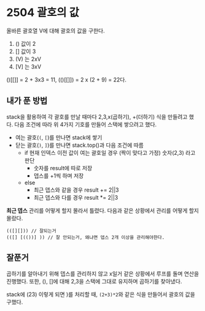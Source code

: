 # 2504 괄호의 값

올바른 괄호열 V에 대해 괄호의 값을 구한다.

1. () 값이 2
2. [] 값이 3
3. (V) 는 2xV
4. [V] 는 3xV

()[[]] = 2 + 3x3 = 11, (()[[]]) = 2 x (2 + 9) = 22다.

## 내가 푼 방법

stack을 활용하여 각 괄호를 만날 때마다 2,3,x(곱하기), +(더하기) 식을 만들려고 했다.
다음 조건에 따라 위 4가지 기호를 만들어 스택에 쌓으려고 했다.

- 여는 괄호(`(`, `[`)를 만나면 stack에 쌓기
- 닫는 괄호(`)`, `]`)를 만나면 stack.top()과 다음 조건에 따름
  - if 현재 인덱스 이전 값이 여는 괄호일 경우 (짝이 맞다고 가정) 숫자(2,3) 라고 판단
    - 숫자를 result에 따로 저장
    - 뎁스를 +1씩 하며 저장
  - else
    - 최근 뎁스와 같을 경우 result += 2||3
    - 최근 뎁스와 다를 경우 result *= 2||3

**최근 뎁스** 관리를 어떻게 할지 몰라서 틀렸다. 다음과 같은 상황에서 관리를 어떻게 할지 몰랐다.

```
(([][])) // 잘되는거
(([] [(())] )) // 잘 안되는거, 왜냐면 뎁스 2개 이상을 관리해야한다.
```

## 잘푼거

곱하기를 알아내기 위해 뎁스를 관리하지 않고 x일거 같은 상황에서 루프를 돌며 연산을 진행했다. 또한, (), []에 대해 2,3을 스택에 그대로 유지하며 곱하기를 찾아냈다.

stack에 (23) 이렇게 되면 )를 처리할 때, `(2+3)*2`와 같은 식을 만들어서 괄호의 값을 구했다.


